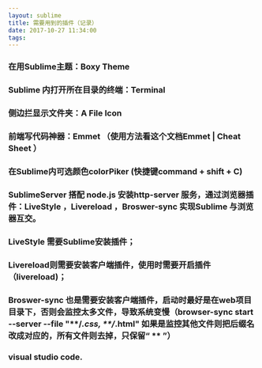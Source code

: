 ```yaml
---
layout: sublime
title: 需要用到的插件（记录）
date: 2017-10-27 11:34:00
tags:
---
```


### 在用Sublime主题：Boxy Theme

### Sublime 内打开所在目录的终端：Terminal

### 侧边拦显示文件夹：A File Icon

### 前端写代码神器：Emmet （使用方法看这个文档Emmet | Cheat Sheet ）

### 在Sublime内可选颜色colorPiker (快捷键command + shift + C)

### SublimeServer 搭配 node.js 安装http-server 服务，通过浏览器插件：LiveStyle ，Livereload ，Broswer-sync  实现Sublime 与浏览器互交。

### LiveStyle 需要Sublime安装插件；

### Livereload则需要安装客户端插件，使用时需要开启插件（livereload)；

### Broswer-sync 也是需要安装客户端插件，启动时最好是在web项目目录下，否则会监控太多文件，导致系统变慢（browser-sync start --server --file "**/*.css, **/*.html"  如果是监控其他文件则把后缀名改成对应的，所有文件则去掉，只保留“ ** ”）


### visual studio code.


